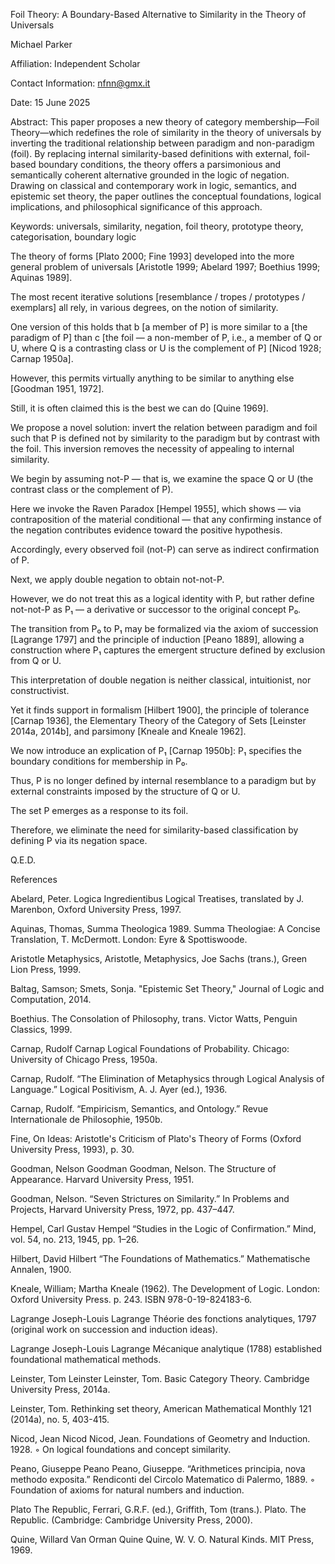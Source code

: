 Foil Theory: A Boundary-Based Alternative to Similarity in the Theory of Universals

Michael Parker

Affiliation: Independent Scholar

Contact Information: nfnn@gmx.it

Date: 15 June 2025



Abstract: 
This paper proposes a new theory of category membership—Foil Theory—which redefines the role of similarity in the theory of universals by inverting the traditional relationship between paradigm and non-paradigm (foil). By replacing internal similarity-based definitions with external, foil-based boundary conditions, the theory offers a parsimonious and semantically coherent alternative grounded in the logic of negation. Drawing on classical and contemporary work in logic, semantics, and epistemic set theory, the paper outlines the conceptual foundations, logical implications, and philosophical significance of this approach.

Keywords: universals, similarity, negation, foil theory, prototype theory, categorisation, boundary logic



The theory of forms [Plato 2000; Fine 1993] developed into the more general problem of universals [Aristotle 1999; Abelard 1997; Boethius 1999; Aquinas 1989].

The most recent iterative solutions [resemblance / tropes / prototypes / exemplars] all rely, in various degrees, on the notion of similarity.

One version of this holds that b [a member of P] is more similar to a [the paradigm of P] than c [the foil — a non-member of P, i.e., a member of Q or U, where Q is a contrasting class or U is the complement of P] [Nicod 1928; Carnap 1950a].

However, this permits virtually anything to be similar to anything else [Goodman 1951, 1972].

Still, it is often claimed this is the best we can do [Quine 1969].

We propose a novel solution: invert the relation between paradigm and foil such that P is defined not by similarity to the paradigm but by contrast with the foil.
This inversion removes the necessity of appealing to internal similarity.

We begin by assuming not-P — that is, we examine the space Q or U (the contrast class or the complement of P).

Here we invoke the Raven Paradox [Hempel 1955], which shows — via contraposition of the material conditional — that any confirming instance of the negation contributes evidence toward the positive hypothesis.

Accordingly, every observed foil (not-P) can serve as indirect confirmation of P.

Next, we apply double negation to obtain not-not-P.

However, we do not treat this as a logical identity with P, but rather define not-not-P as P₁ — a derivative or successor to the original concept P₀.

The transition from P₀ to P₁ may be formalized via the axiom of succession [Lagrange 1797] and the principle of induction [Peano 1889], allowing a construction where P₁ captures the emergent structure defined by exclusion from Q or U.

This interpretation of double negation is neither classical, intuitionist, nor constructivist.

Yet it finds support in formalism [Hilbert 1900], the principle of tolerance [Carnap 1936], the Elementary Theory of the Category of Sets [Leinster 2014a, 2014b], and parsimony [Kneale and Kneale 1962].

We now introduce an explication of P₁ [Carnap 1950b]: P₁ specifies the boundary conditions for membership in P₀.

Thus, P is no longer defined by internal resemblance to a paradigm but by external constraints imposed by the structure of Q or U.

The set P emerges as a response to its foil.

Therefore, we eliminate the need for similarity-based classification by defining P via its negation space.

Q.E.D.



References 

Abelard, Peter. Logica Ingredientibus Logical Treatises, translated by J. Marenbon, Oxford University Press, 1997.

Aquinas, Thomas, Summa Theologica 1989. Summa Theologiae: A Concise Translation, T. McDermott. London: Eyre & Spottiswoode.

Aristotle Metaphysics, Aristotle, Metaphysics, Joe Sachs (trans.), Green Lion Press, 1999.

Baltag, Samson; Smets, Sonja. "Epistemic Set Theory," Journal of Logic and Computation, 2014.

Boethius. The Consolation of Philosophy, trans. Victor Watts, Penguin Classics, 1999.

Carnap, Rudolf Carnap Logical Foundations of Probability. Chicago: University of Chicago Press, 1950a.

Carnap, Rudolf. “The Elimination of Metaphysics through Logical Analysis of Language.” Logical Positivism, A. J. Ayer (ed.), 1936.

Carnap, Rudolf. “Empiricism, Semantics, and Ontology.” Revue Internationale de Philosophie, 1950b.

Fine, On Ideas: Aristotle's Criticism of Plato's Theory of Forms (Oxford University Press, 1993), p. 30.

Goodman, Nelson Goodman Goodman, Nelson. The Structure of Appearance. Harvard University Press, 1951. 

Goodman, Nelson. “Seven Strictures on Similarity.” In Problems and Projects, Harvard University Press, 1972, pp. 437–447. 

Hempel, Carl Gustav Hempel “Studies in the Logic of Confirmation.” Mind, vol. 54, no. 213, 1945, pp. 1–26.

Hilbert, David Hilbert “The Foundations of Mathematics.” Mathematische Annalen, 1900.

Kneale, William; Martha Kneale (1962). The Development of Logic. London: Oxford University Press. p. 243. ISBN 978-0-19-824183-6.

Lagrange Joseph-Louis Lagrange Théorie des fonctions analytiques, 1797 (original work on succession and induction ideas).

Lagrange Joseph-Louis Lagrange Mécanique analytique (1788) established foundational mathematical methods.

Leinster, Tom Leinster Leinster, Tom. Basic Category Theory. Cambridge University Press, 2014a.

Leinster, Tom. Rethinking set theory, American Mathematical Monthly 121 (2014a), no. 5, 403-415.

Nicod, Jean Nicod Nicod, Jean. Foundations of Geometry and Induction. 1928.
        ◦ On logical foundations and concept similarity.

Peano, Giuseppe Peano Peano, Giuseppe. “Arithmetices principia, nova methodo exposita.” Rendiconti del Circolo Matematico di Palermo, 1889.
        ◦ Foundation of axioms for natural numbers and induction.

Plato The Republic, Ferrari, G.R.F. (ed.), Griffith, Tom (trans.). Plato. The Republic. (Cambridge: Cambridge University Press, 2000).

Quine, Willard Van Orman Quine Quine, W. V. O. Natural Kinds. MIT Press, 1969.
